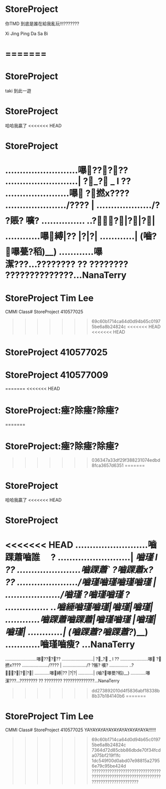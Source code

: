 # StoreProject
你TMD 到底是誰在給我亂玩!!!???????

Xi Jing Ping Da Sa Bi

=======
=======
# StoreProject
taki 到此一遊
# StoreProject 
哈哈我贏了
<<<<<<< HEAD
# StoreProject
.........................嚗?????
.........................| ?_? _ l ??
......................嚗 ?撚x????
...................../???? | 
.................../? ?賬? 嚝?
............... ..??|?|?| 
............嚗縛|?? |?|?| 
............| (嚙?嚗甍?稻)__) 
............嚗潔???...???????? ?? ???????? ??????????????...NanaTerry
=======
# StoreProject Tim Lee
CMMI Class# StoreProject 410577025
>>>>>>> 69c60b1714ca64d0d94b65c01975be6a8b24824c
<<<<<<< HEAD
<<<<<<< HEAD
# StoreProject 410577025
# StoreProject 410577009
=======
<<<<<<< HEAD
# StoreProject:瘞?除瘞?除瘞?
=======
# StoreProject:瘞?除瘞?除瘞?
>>>>>>> 036347a33df29f388231074edbd8fca3657d6351
=======
# StoreProject 
哈哈我贏了
<<<<<<< HEAD
# StoreProject
<<<<<<< HEAD
.........................嚙踝蕭嚙誰　 ?
.........................| _嚙瑾 _l ??
......................嚙踝蕭` ?嚙踝蕭x? ??
...................../嚙瑾嚙瑾嚙瑾嚙瑾 |
.................../嚙瑾 ?嚙瑾嚙瑾 ?
............... ..嚙綞嚙瑾嚙瑾|嚙瑾|嚙瑾|
............嚙踝蕭嚙踝蕭|嚙瑾嚙瑾 |嚙瑾|嚙瑾|
............| (嚙踝蕭?嚙踝蕭_?_)__)
............嚙瑾嚙瘦? ...NanaTerry
=======
.........................嚗?????
.........................| ?_? _ l ??
......................嚗 ?撚x????
...................../???? | 
.................../? ?賬? 嚝?
............... ..??|?|?| 
............嚗縛|?? |?|?| 
............| (嚙?嚗甍?稻)__) 
............嚗潔???...???????? ?? ???????? ??????????????...NanaTerry
>>>>>>> dd273892010d4f5836abf18338b8b37b184140b6
=======
# StoreProject Tim Lee
CMMI Class#
StoreProject 410577025 YAYAYAYAYAYAYAYAYAYAYAYA!!!!!!
>>>>>>> 69c60b1714ca64d0d94b65c01975be6a8b24824c
>>>>>>> 7364d72d85cbb86dbde70f34fcda075bf219f1fc
>>>>>>> 1dc549f00d0abd07e98815a27956e79c95be424d
???????????????????????????????????????????????????????????????????????????????????
